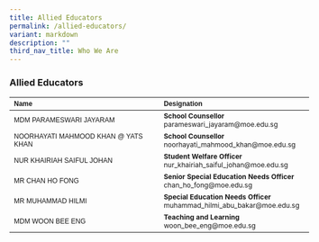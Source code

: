 ```yaml
---
title: Allied Educators
permalink: /allied-educators/
variant: markdown
description: ""
third_nav_title: Who We Are
---
```

### **Allied Educators**
<table border="0" cellpadding="0" cellspacing="0" style="width:624px">
<thead>
		<tr>
			<th scope="col" style="text-align:left; width:250px"><span style="font-size:12px"><span style="font-family:Arial,Helvetica,sans-serif">Name</span></span></th>
			<th scope="col" style="text-align:left; width:250px"><span style="font-size:12px"><span style="font-family:Arial,Helvetica,sans-serif">Designation</span></span></th>
		</tr>
	</thead>
<tbody>
		<tr>
			<td style="width:250px"><span style="font-size:12px"><span style="font-family:Arial,Helvetica,sans-serif">MDM PARAMESWARI JAYARAM</span></span></td>
			<td style="width:250px"><span style="font-size:12px"><strong>School Counsellor</strong><br>parameswari_jayaram@moe.edu.sg<br></span></td>
</tr>
<tr>
			<td style="width:250px"><span style="font-size:12px"><span style="font-family:Arial,Helvetica,sans-serif">NOORHAYATI MAHMOOD KHAN @ YATS KHAN</span></span></td>
			<td style="width:250px"><span style="font-size:12px"><strong>School Counsellor</strong><br>noorhayati_mahmood_khan@moe.edu.sg<br></span></td>
</tr>
			<tr>
			<td style="width:250px"><span style="font-size:12px"><span style="font-family:Arial,Helvetica,sans-serif">NUR KHAIRIAH SAIFUL JOHAN</span></span></td>
			<td style="width:250px"><span style="font-size:12px"><strong>Student Welfare Officer</strong><br>nur_khairiah_saiful_johan@moe.edu.sg<br></span></td>
</tr>
			<tr><td style="width:250px"><span style="font-size:12px"><span style="font-family:Arial,Helvetica,sans-serif">MR CHAN HO FONG</span></span></td>
			<td style="width:250px"><span style="font-size:12px"><strong>Senior Special Education Needs Officer</strong><br>chan_ho_fong@moe.edu.sg<br></span></td>
</tr>
			<tr>
<td style="width:250px"><span style="font-size:12px"><span style="font-family:Arial,Helvetica,sans-serif">MR MUHAMMAD HILMI</span></span></td>
			<td style="width:250px"><span style="font-size:12px"><strong>Special Education  
Needs Officer</strong><br>muhammad_hilmi_abu_bakar@moe.edu.sg<br></span></td>
</tr>
			<tr>
				</tr><tr>
			<td style="width:250px"><span style="font-size:12px"><span style="font-family:Arial,Helvetica,sans-serif">MDM WOON BEE ENG</span></span></td>
			<td style="width:250px"><span style="font-size:12px"><strong>Teaching and Learning</strong><br>woon_bee_eng@moe.edu.sg<br></span></td>
</tr>
			<tr>
		</tr>
	</tbody>
</table>
<p>&nbsp;</p>